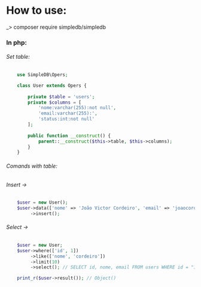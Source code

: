 # How to use:

_> composer require simpledb/simpledb

### In php: 

###### Set table: 

```php
    use SimpleDB\Opers;

    class User extends Opers {
    
        private $table = 'users';
        private $columns = [     
            'nome:varchar(255):not null', 
            'email:varchar(255):',
            'status:int:not null'
        ];
    
        public function __construct() {        
            parent::__construct($this->table, $this->columns);
        }   
    }
```

###### Comands with table:

###### Insert -> 

```php
    $user = new User();
    $user->data(['nome' => 'João Victor Cordeiro', 'email' => 'joaocordeiro2134@gmail.com', 'status' => 1])
         ->insert();
```


###### Select -> 

```php
    $user = new User;
    $user->where(['id', 1])     
         ->like(['nome', 'cordeiro'])
         ->limit(10)
         ->select(); // SELECT id, nome, email FROM users WHERE id = "1" AND nome LIKE "%cordeiro%" LIMIT 10

    print_r($user->result()); // Object()
```
